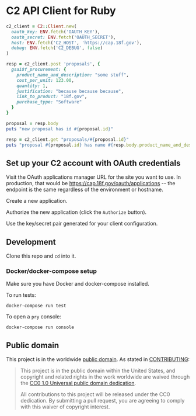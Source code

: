 # C2 API Client for Ruby

```ruby
c2_client = C2::Client.new(
  oauth_key: ENV.fetch('OAUTH_KEY'),
  oauth_secret: ENV.fetch('OAUTH_SECRET'),
  host: ENV.fetch('C2_HOST', 'https://cap.18f.gov'),
  debug: ENV.fetch('C2_DEBUG', false)
)

resp = c2_client.post 'proposals', {
  gsa18f_procurement: {
    product_name_and_description: "some stuff",
    cost_per_unit: 123.00,
    quantity: 1,
    justification: "because because because",
    link_to_product: "18f.gov",
    purchase_type: "Software"
  }
}

proposal = resp.body
puts "new proposal has id #{proposal.id}"

resp = c2_client.get "proposals/#{proposal.id}"
puts "proposal #{proposal.id} has name #{resp.body.product_name_and_description}"
```

## Set up your C2 account with OAuth credentials

Visit the OAuth applications manager URL for the site you want to use. In production,
that would be https://cap.18f.gov/oauth/applications -- the endpoint is the same
regardless of the environment or hostname.

Create a new application.

Authorize the new application (click the `Authorize` button).

Use the key/secret pair generated for your client configuration.

## Development

Clone this repo and `cd` into it.

### Docker/docker-compose setup

Make sure you have Docker and docker-compose installed.

To run tests:

```
docker-compose run test
```

To open a `pry` console:

```
docker-compose run console
```

## Public domain

This project is in the worldwide [public domain](LICENSE.md). As stated in [CONTRIBUTING](CONTRIBUTING.md):

> This project is in the public domain within the United States, and copyright and related rights in the work worldwide are waived through the [CC0 1.0 Universal public domain dedication](https://creativecommons.org/publicdomain/zero/1.0/).
>
> All contributions to this project will be released under the CC0
> dedication. By submitting a pull request, you are agreeing to comply
> with this waiver of copyright interest.
